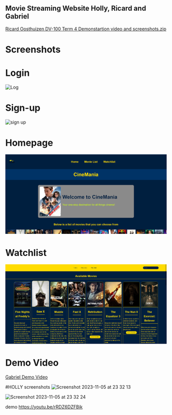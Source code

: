 ## Movie Streaming Website Holly, Ricard and Gabriel 

[Ricard Oosthuizen DV-100 Term 4 Demonstartion video and screenshots.zip](https://github.com/HOlly2509/T4-FINAL-ASSIGNMENT/files/13260839/Ricard.Oosthuizen.DV-100.Term.4.Demonstartion.video.and.screenshots.zip)

# Screenshots 
# Login
![Log](https://github.com/HOlly2509/T4-FINAL-ASSIGNMENT/assets/125279792/a460a5d7-e70c-47b9-9ade-1b5265708fe2)

# Sign-up 
![sign up](https://github.com/HOlly2509/T4-FINAL-ASSIGNMENT/assets/125279792/641d4888-4947-4348-a58b-3845a6eceff5)

# Homepage 
![Homepage](assets/homepage.png)

# Watchlist 

![Watchlist](assets/watchlist.png)

# Demo Video 

[Gabriel Demo Video](https://youtu.be/UyrcNpNOZtg)



#HOLLY 
screenshots
<img width="1510" alt="Screenshot 2023-11-05 at 23 32 13" src="https://github.com/HOlly2509/T4-FINAL-ASSIGNMENT/assets/125273169/2ea81697-7fd7-4961-b353-02f48057da80">

<img width="1512" alt="Screenshot 2023-11-05 at 23 32 24" src="https://github.com/HOlly2509/T4-FINAL-ASSIGNMENT/assets/125273169/081150ec-6f1b-4442-a0da-64f273fa2c03">

demo 
https://youtu.be/rRDZ6DZFBik


